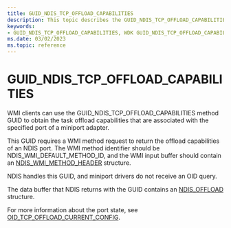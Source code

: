 ```yaml
---
title: GUID_NDIS_TCP_OFFLOAD_CAPABILITIES
description: This topic describes the GUID_NDIS_TCP_OFFLOAD_CAPABILITIES GUID for the NDIS WMI interface.
keywords:
- GUID_NDIS_TCP_OFFLOAD_CAPABILITIES, WDK GUID_NDIS_TCP_OFFLOAD_CAPABILITIES network drivers
ms.date: 03/02/2023
ms.topic: reference
---
```


# GUID_NDIS_TCP_OFFLOAD_CAPABILITIES

WMI clients can use the GUID_NDIS_TCP_OFFLOAD_CAPABILITIES method GUID to obtain the task offload capabilities that are associated with the specified port of a miniport adapter.

This GUID requires a WMI method request to return the offload capabilities of an NDIS port. The WMI method identifier should be NDIS_WMI_DEFAULT_METHOD_ID, and the WMI input buffer should contain an [NDIS_WMI_METHOD_HEADER](/windows-hardware/drivers/ddi/ntddndis/ns-ntddndis-_ndis_wmi_method_header) structure.

NDIS handles this GUID, and miniport drivers do not receive an OID query.

The data buffer that NDIS returns with the GUID contains an [NDIS_OFFLOAD](/windows-hardware/drivers/ddi/ntddndis/ns-ntddndis-_ndis_offload) structure.

For more information about the port state, see [OID_TCP_OFFLOAD_CURRENT_CONFIG](oid-tcp-offload-current-config.md).
